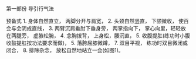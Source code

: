 第一部份  导引行气法

预备式
    1. 身体自然直立， 两脚分开与肩宽，
    2. 头颈自然竖直， 下颌微收， 使百会与会阴成直线，
    3. 两臂沉肩垂肘下垂身旁， 两掌指向下， 掌心向里，轻轻放在两腿旁， 虚腋松腕，
    4. 念胸拨背， 上身松，腰沉直，
    5. 收腹提肛(练功时小腹收鼓提肛按功法要求而做)，
    5. 落胯屈膝微蹲，
    7. 双目平视， 练功时双目微闭或闭合，
    8. 排除杂念， 放松自然地站立一会(如图1)。
